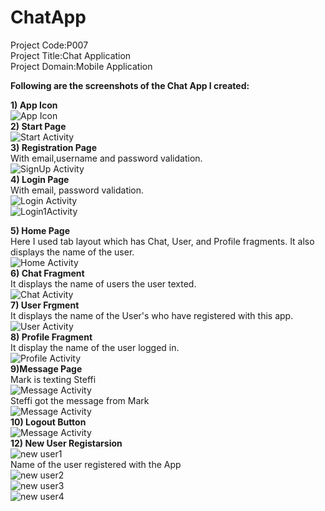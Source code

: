 # ChatApp
Project Code:P007<br/>
Project Title:Chat Application  
Project Domain:Mobile Application  
  
**Following are the screenshots of the Chat App I created:**  

**1) App Icon**  
![App Icon](https://github.com/steffi08/ChatApp/blob/master/AppImages/Screen_Capture_Img_2616.png)  
**2) Start Page**  
![Start Activity](https://github.com/steffi08/ChatApp/blob/master/AppImages/Screen_Capture_Img_10.png)  
**3) Registration Page**   
With email,username and password validation.  
![SignUp Activity](https://github.com/steffi08/ChatApp/blob/master/AppImages/Screen_Capture_Img_11.png)  
**4) Login Page**  
With email, password validation.  
![Login Activity](https://github.com/steffi08/ChatApp/blob/master/AppImages/Screen_Capture_Img_8842.png)  
![Login1Activity](https://github.com/steffi08/ChatApp/blob/master/AppImages/Screen_Capture_Img_9641.png)  

**5) Home Page**  
Here I used tab layout which has Chat, User, and Profile fragments. It also displays the name of the user.  
![Home Activity](https://github.com/steffi08/ChatApp/blob/master/AppImages/Screen_Capture_Img_7228.png)  
**6) Chat Fragment**    
It displays the name of users the user texted.  
![Chat Activity](https://github.com/steffi08/ChatApp/blob/master/AppImages/Screen_Capture_Img_7228.png)  
**7) User Frgment**  
It displays the name of the User's who have registered with this app.  
![User Activity](https://github.com/steffi08/ChatApp/blob/master/AppImages/Screen_Capture_Img_2290.png)  
**8) Profile Fragment**  
It display the name of the user logged in.    
![Profile Activity](https://github.com/steffi08/ChatApp/blob/master/AppImages/Screen_Capture_Img_8282.png)      
**9)Message Page**  
Mark is texting Steffi   
![Message Activity](https://github.com/steffi08/ChatApp/blob/master/AppImages/Screen_Capture_Img_2435.png)  
Steffi got the message from Mark    
![Message Activity](https://github.com/steffi08/ChatApp/blob/master/AppImages/Screen_Capture_Img_7366.png)  
**10) Logout Button**  
![Message Activity](https://github.com/steffi08/ChatApp/blob/master/AppImages/Screen_Capture_Img_8800.png)  
**12) New User Registarsion**  
![new user1](https://github.com/steffi08/ChatApp/blob/master/AppImages/Screen_Capture_Img_6735.png)  
Name of the user registered with the App  
![new user2](https://github.com/steffi08/ChatApp/blob/master/AppImages/Screen_Capture_Img_7188.png)   
![new user3](https://github.com/steffi08/ChatApp/blob/master/AppImages/Screen_Capture_Img_9681.png)  
![new user4](https://github.com/steffi08/ChatApp/blob/master/AppImages/Screen_Capture_Img_5835.png)  







